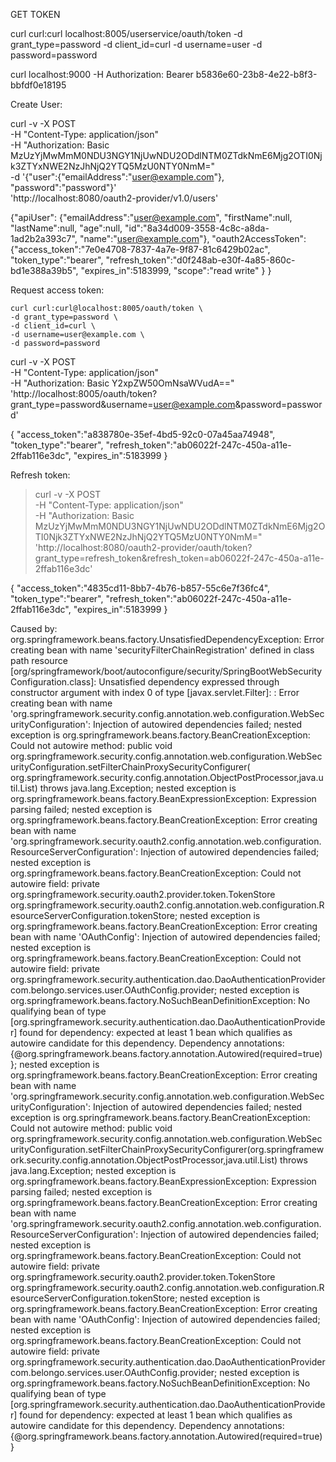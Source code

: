 GET TOKEN

curl curl:curl localhost:8005/userservice/oauth/token -d grant_type=password -d client_id=curl -d username=user -d password=password

curl localhost:9000 -H Authorization: Bearer b5836e60-23b8-4e22-b8f3-bbfdf0e18195




 Create User:

 curl -v -X POST \
   -H "Content-Type: application/json" \
   -H "Authorization: Basic MzUzYjMwMmM0NDU3NGY1NjUwNDU2ODdlNTM0ZTdkNmE6Mjg2OTI0Njk3ZTYxNWE2NzJhNjQ2YTQ5MzU0NTY0NmM=" \
   -d '{"user":{"emailAddress":"user@example.com"}, "password":"password"}' \
   'http://localhost:8080/oauth2-provider/v1.0/users'

  {"apiUser":
     {"emailAddress":"user@example.com",
     "firstName":null,
     "lastName":null,
     "age":null,
     "id":"8a34d009-3558-4c8c-a8da-1ad2b2a393c7",
     "name":"user@example.com"},
     "oauth2AccessToken":
     {"access_token":"7e0e4708-7837-4a7e-9f87-81c6429b02ac",
     "token_type":"bearer",
     "refresh_token":"d0f248ab-e30f-4a85-860c-bd1e388a39b5",
     "expires_in":5183999,
     "scope":"read write"
     }
  }

 Request access token:

    curl curl:curl@localhost:8005/oauth/token \
    -d grant_type=password \
    -d client_id=curl \
    -d username=user@example.com \
    -d password=password


  curl -v -X POST \
    -H "Content-Type: application/json" \
    -H "Authorization: Basic Y2xpZW50OmNsaWVudA==" \
    'http://localhost:8005/oauth/token?grant_type=password&username=user@example.com&password=password'

  {
    "access_token":"a838780e-35ef-4bd5-92c0-07a45aa74948",
    "token_type":"bearer",
    "refresh_token":"ab06022f-247c-450a-a11e-2ffab116e3dc",
    "expires_in":5183999
  }

Refresh token:

> curl -v -X POST \
   -H "Content-Type: application/json" \
   -H "Authorization: Basic MzUzYjMwMmM0NDU3NGY1NjUwNDU2ODdlNTM0ZTdkNmE6Mjg2OTI0Njk3ZTYxNWE2NzJhNjQ2YTQ5MzU0NTY0NmM=" \
   'http://localhost:8080/oauth2-provider/oauth/token?grant_type=refresh_token&refresh_token=ab06022f-247c-450a-a11e-2ffab116e3dc'

{
   "access_token":"4835cd11-8bb7-4b76-b857-55c6e7f36fc4",
   "token_type":"bearer",
   "refresh_token":"ab06022f-247c-450a-a11e-2ffab116e3dc",
   "expires_in":5183999
}

Caused by: org.springframework.beans.factory.UnsatisfiedDependencyException:
 Error creating bean with name 'securityFilterChainRegistration' defined in class path resource
[org/springframework/boot/autoconfigure/security/SpringBootWebSecurityConfiguration.class]:
Unsatisfied dependency expressed through constructor argument with index 0 of type [javax.servlet.Filter]: :
Error creating bean with name 'org.springframework.security.config.annotation.web.configuration.WebSecurityConfiguration':
Injection of autowired dependencies failed; nested exception is org.springframework.beans.factory.BeanCreationException:
Could not autowire method:
public void org.springframework.security.config.annotation.web.configuration.WebSecurityConfiguration.setFilterChainProxySecurityConfigurer(
org.springframework.security.config.annotation.ObjectPostProcessor,java.util.List)
throws java.lang.Exception; nested exception is org.springframework.beans.factory.BeanExpressionException:
Expression parsing failed; nested exception is org.springframework.beans.factory.BeanCreationException:
Error creating bean with name 'org.springframework.security.oauth2.config.annotation.web.configuration.ResourceServerConfiguration':
Injection of autowired dependencies failed; nested exception is org.springframework.beans.factory.BeanCreationException:
Could not autowire field: private org.springframework.security.oauth2.provider.token.TokenStore
org.springframework.security.oauth2.config.annotation.web.configuration.ResourceServerConfiguration.tokenStore;
nested exception is org.springframework.beans.factory.BeanCreationException: Error creating bean with name 'OAuthConfig':
Injection of autowired dependencies failed; nested exception is org.springframework.beans.factory.BeanCreationException:
Could not autowire field: private org.springframework.security.authentication.dao.DaoAuthenticationProvider
com.belongo.services.user.OAuthConfig.provider; nested exception is org.springframework.beans.factory.NoSuchBeanDefinitionException:
No qualifying bean of type [org.springframework.security.authentication.dao.DaoAuthenticationProvider] found for dependency: expected at least 1 bean which qualifies as autowire candidate for this dependency. Dependency annotations: {@org.springframework.beans.factory.annotation.Autowired(required=true)}; nested exception is org.springframework.beans.factory.BeanCreationException: Error creating bean with name 'org.springframework.security.config.annotation.web.configuration.WebSecurityConfiguration': Injection of autowired dependencies failed; nested exception is org.springframework.beans.factory.BeanCreationException: Could not autowire method: public void org.springframework.security.config.annotation.web.configuration.WebSecurityConfiguration.setFilterChainProxySecurityConfigurer(org.springframework.security.config.annotation.ObjectPostProcessor,java.util.List) throws java.lang.Exception; nested exception is org.springframework.beans.factory.BeanExpressionException: Expression parsing failed; nested exception is org.springframework.beans.factory.BeanCreationException: Error creating bean with name 'org.springframework.security.oauth2.config.annotation.web.configuration.ResourceServerConfiguration': Injection of autowired dependencies failed; nested exception is org.springframework.beans.factory.BeanCreationException: Could not autowire field: private org.springframework.security.oauth2.provider.token.TokenStore org.springframework.security.oauth2.config.annotation.web.configuration.ResourceServerConfiguration.tokenStore; nested exception is org.springframework.beans.factory.BeanCreationException: Error creating bean with name 'OAuthConfig': Injection of autowired dependencies failed; nested exception is org.springframework.beans.factory.BeanCreationException: Could not autowire field: private org.springframework.security.authentication.dao.DaoAuthenticationProvider com.belongo.services.user.OAuthConfig.provider; nested exception is org.springframework.beans.factory.NoSuchBeanDefinitionException: No qualifying bean of type [org.springframework.security.authentication.dao.DaoAuthenticationProvider] found for dependency: expected at least 1 bean which qualifies as autowire candidate for this dependency.
Dependency annotations: {@org.springframework.beans.factory.annotation.Autowired(required=true)}
